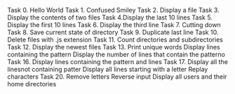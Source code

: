 Task 0. Hello World
Task 1. Confused Smiley
Task 2. Display a file
Task 3. Display the contents of two files
Task 4.Display the last 10 lines
Task 5. Display the first 10 lines
Task 6. Display the third line
Task 7. Cutting down
Task 8. Save current state of directory
Task 9. Duplicate last line
Task 10. Delete files with .js extension
Task 11. Count directories and subdirectories
Task 12. Display the newest files
Task 13. Print unique words
Display lines containing the pattern
Display the number of lines that contain the patterno
Task 16. Display lines containing the pattern and lines
Task 17. Display all the linesnot containing patter
Display all lines starting with a letter
Replay characters
Task 20. Remove letters
Reverse input
Display all users and their home directories
